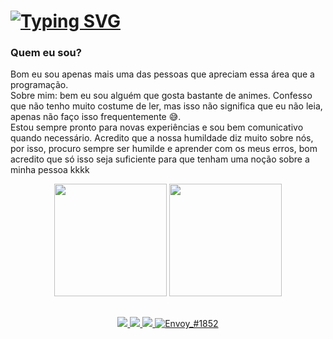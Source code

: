 # [![Typing SVG](https://readme-typing-svg.herokuapp.com/?color=3a86ff&size=35&center=true&vCenter=true&width=1000&lines=Hello,+Welcome+to+my+github+my+name+is+Miguel+Ectil;Dev+Front-End)](https://git.io/typing-svg)
### Quem eu sou?

<p>
  Bom eu sou apenas mais uma das pessoas que apreciam essa área que a programação. <br />Sobre mim: bem eu sou alguém que gosta bastante de animes. Confesso que não tenho muito costume de ler, mas isso não significa que eu não leia, apenas não faço isso frequentemente 😅.
  <br />Estou sempre pronto para novas experiências e sou bem comunicativo quando necessário. Acredito que a nossa humildade diz muito sobre nós, por isso, procuro sempre ser humilde e aprender com os meus erros, bom acredito que só isso seja suficiente para que tenham uma noção sobre a minha pessoa kkkk
</p>


<div style="display: inline_block" align="center">
  <img height="180em" src="https://github-readme-stats.vercel.app/api?username=Miguel-ectil&show_icons=true&theme=tokyonight"/>
  <img left='2px' height="180em" src="https://github-readme-stats.vercel.app/api/top-langs/?username=Miguel-ectil&layout=compact&theme=tokyonight"/>
</div>

##

<div align="center">
  <a href="https://www.linkedin.com/in/miguel-ectil-a54063267/">
    <img src="https://img.shields.io/badge/LinkedIn-0077B5?style=for-the-badge&logo=linkedin&logoColor=white"/>
  </a>
  <a href="mailto:ectilmiguelmiguelectil@gmail.com">
    <img src="https://img.shields.io/badge/Gmail-D14836?style=for-the-badge&logo=gmail&logoColor=white"/>
  </a>
  <a href = "https://github.com/Miguel-ectil">
    <img src="https://img.shields.io/badge/GitHub-100000?style=for-the-badge&logo=github&logoColor=white" target="_blank">
  </a>
  <a href="https://discordapp.com/users/850006673815765083/850006673815765085"> 
    <img src="https://img.shields.io/badge/Discord-7289DA?style=for-the-badge&logo=discord&logoColor=white" alt="Envoy_#1852" />
  </a>
    <!-- <link rel="stylesheet" href="https://cdn.jsdelivr.net/gh/devicons/devicon@v2.15.1/devicon.min.css">
    <link rel="stylesheet" href="https://cdn.jsdelivr.net/gh/devicons/devicon@v2.15.1/devicon.min.css">
    <link rel="stylesheet" href="https://cdn.jsdelivr.net/gh/devicons/devicon@v2.15.1/devicon.min.css">
    <link rel="stylesheet" href="https://cdn.jsdelivr.net/gh/devicons/devicon@v2.15.1/devicon.min.css">
    <link rel="stylesheet" href="https://cdn.jsdelivr.net/gh/devicons/devicon@v2.15.1/devicon.min.css">
    <i class="devicon-materialui-plain colored"></i> -->
</div>
